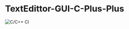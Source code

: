 # TextEdittor-GUI-C-Plus-Plus

![C/C++ CI](https://github.com/yaduvanshi777/TextEdittor-GUI-C-Plus-Plus/workflows/C/C++%20CI/badge.svg)
